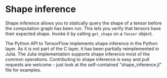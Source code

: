 # Shape inference

Shape inference allows you to statically query the shape of a tensor before the computation graph has been run. This lets you verify that tensors have their expected shape. Invoke it by calling `get_shape` on a `Tensor` object.

The Python API to TensorFlow implements shape inference in the Python layer. As it is not part of the C layer, it has been partially reimplemented in Julia. The Julia implementation supports shape inference most of the common operations. Contributing to shape inference is easy and pull requests are welcome - just look at the self-contained "shape_inference.jl" file for examples.
